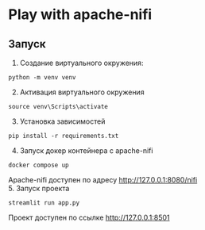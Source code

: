# Play with apache-nifi
## Запуск
1. Создание виртуального окружения:
```commandline
python -m venv venv
```
2. Активация виртуального окружения
```commandline
source venv\Scripts\activate 
```
3. Установка зависимостей
```commandline
pip install -r requirements.txt
```
4. Запуск докер контейнера с apache-nifi
```commandline
docker compose up
```
Apache-nifi доступен по адресу http://127.0.0.1:8080/nifi  
5. Запуск проекта
```commandline
streamlit run app.py
```
Проект доступен по ссылке http://127.0.0.1:8501